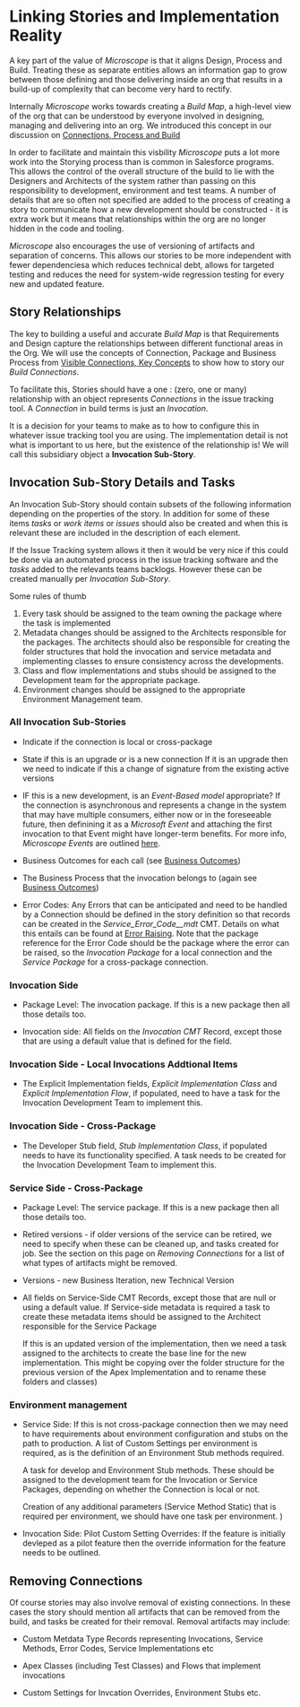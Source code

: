 
# Linking Stories and Implementation Reality

A key part of the value of *Microscope*
 is that it aligns Design, Process and Build. Treating these as separate entities allows an information gap to grow between those defining and those delivering inside an org that results in a build-up of complexity that can become very hard to rectify. 
 
 Internally *Microscope* works towards creating a *Build Map*, a high-level view of the org that can be understood by everyone involved in designing, managing and delivering into an org. We introduced this concept in our discussion on [Connections, Process and Build](../solution/ConnectionsProcessBuild.md)

In order to facilitate and maintain this visbility *Microscope* puts a lot more work into the Storying process than is common in Salesforce programs. This allows the control of the overall structure of the build to lie with the Designers and Architects of the system rather than passing on this responsibility to development, environment and test teams. A number of details that are so often not specified are added to the process of creating a story to communicate how a new development should be constructed - it is extra work but it means that relationships within the org are no longer hidden in the code and tooling.

*Microscope* also encourages the use of versioning of artifacts and separation of concerns. This allows our stories to be more independent with fewer dependenciesa which reduces technical debt, allows for targeted testing and reduces the need for system-wide regression testing for every new and updated feature.



## Story Relationships

The key to building a useful and accurate *Build Map* is that Requirements and Design capture the relationships between different functional areas in the Org. We will use the concepts of Connection, Package and Business Process from [Visible Connections, Key Concepts](../solution/VisibleConnections.md) to show how to story our *Build Connections*.


To facilitate this, 
Stories should have a one : (zero, one or many) relationship with an object represents *Connections* in the issue tracking tool. A *Connection* in build terms is just an *Invocation*.

It is a decision for your teams to make as to how to configure this in whatever issue tracking tool you are using. The implementation detail is not what is important to us here, but the existence of the relationship is! We will call this subsidiary object a **Invocation Sub-Story**.



## Invocation Sub-Story Details and Tasks


An Invocation Sub-Story should contain subsets of the following information depending on the properties of the story. In addition for some of these items *tasks* or *work items* or *issues* should also be created and when this is relevant these are included in the description of each element. 

If the Issue Tracking system allows it then it would be very nice if this could be done via an automated process in the issue tracking software and the *tasks* added to the relevants teams backlogs. However these can be created manually per *Invocation Sub-Story*.

Some rules of thumb

1. Every task should be assigned to the team owning the package where the task is implemented 
2. Metadata changes should be assigned to the Architects responsible for the packages. The architects should also be responsible for creating the folder structures that hold the invocation and service metadata and implementing classes to ensure consistency across the developments.
3. Class and flow implementations and stubs should be assigned to the Development team for the appropriate package. 
4. Environment changes should be assigned to the appropriate Environment Management team. 


### All Invocation Sub-Stories

- Indicate if the connection is local or cross-package

- State if this is an upgrade or is a new connection
If it is an upgrade then we need to indicate if this a change of signature from the existing active versions

- IF this is a new development, is an *Event-Based model* appropriate? If the connection is asynchronous and represents a change in the system that may have multiple consumers, either now or in the foreseeable future, then definining it as a *Microsoft Event* and attaching the first invocation to that Event might have longer-term benefits. For more info, *Microscope Events* are outlined [here](../use-cases/Events.md).  

- Business Outcomes for each call (see [Business Outcomes](../getting-started/BusinessOutcomes.md))

- The Business Process that the invocation belongs to (again see [Business Outcomes](../getting-started/BusinessOutcomes.md))

- Error Codes: Any Errors that can be anticipated and need to be handled by a Connection should be defined in the story definition so that records can be created in the *Service_Error_Code__mdt* CMT. Details on what this entails can be found at [Error Raising](../getting-started/ErrorRaising.md). Note that the package reference for the Error Code should be the package where the error can be raised, so the *Invocation Package* for a local connection and the *Service Package* for a cross-package connection.


### Invocation Side

- Package Level: The invocation package. If this is a new package then all those details too.

- Invocation side: All fields on the *Invocation CMT* Record, except those that are using a default value that is defined for the field. 



### Invocation Side - Local Invocations Addtional Items

- The Explicit Implementation fields, *Explicit Implementation Class* and *Explicit Implementation Flow*, if populated, need to have a task for the Invocation Development Team to implement this.


### Invocation Side - Cross-Package 

- The Developer Stub field, *Stub Implementation Class*, if populated needs to have its functionality specified. A task needs to be created for the Invocation Development Team to implement this.


### Service Side - Cross-Package 

- Package Level: The service package. If this is a new package then all those details too.

- Retired versions - if older versions of the service can be retired, we need to specify when these can be cleaned up, and tasks created for job. See the section on this page on *Removing Connections* for a list of what types of artifacts might be removed.

- Versions - new Business Iteration, new Technical Version

- All fields on Service-Side CMT Records, except those that are null or using a default value. If Service-side metadata is required a task to create these metadata items should be assigned to the Architect responsible for the Service Package
    
    If this is an updated version of the implementation, then we need a task assigned to the architects to create the base line for the new implementation. This might be copying over the folder structure for the previous version of the Apex Implementation and to rename these folders and classes)

###  Environment management

- Service Side: If this is not cross-package connection then we may need to have requirements about environment configuration and stubs on the path to production. A list of Custom Settings per environment is required, as is the definition of an Environment Stub methods required. 
    
    A task for develop and Environment Stub methods. These should be assigned to the development team for the Invocation or Service Packages, depending on whether the Connection is local or not.

    Creation of any additional parameters (Service Method Static) that is required per environment, we should have one task per environment.
)

- Invocation Side: Pilot Custom Setting Overrides: If the feature is initially devleped as a pilot feature then the override information for the feature needs to be outlined.

## Removing Connections

Of course stories may also involve removal of existing connections. In these cases the story should mention all artifacts that can be removed from the build, and tasks be created for their removal. Removal artifacts may include:

- Custom Metdata Type Records representing Invocations, Service Methods, Error Codes, Service Implementations etc

- Apex Classes (including Test Classes) and Flows that implement invocations

- Custom Settings for Invcation Overrides, Environment Stubs etc.


